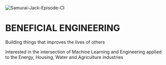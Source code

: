 
![Samurai-Jack-Episode-CI](https://github.com/user-attachments/assets/089cc087-f29d-4177-addc-07f2d46623f2)

# **BENEFICIAL ENGINEERING**

Building things that improves the lives of others

Interested in the intersection of Machine Learning and Engineering applied to the Energy, Housing, Water and Agriculture industries
